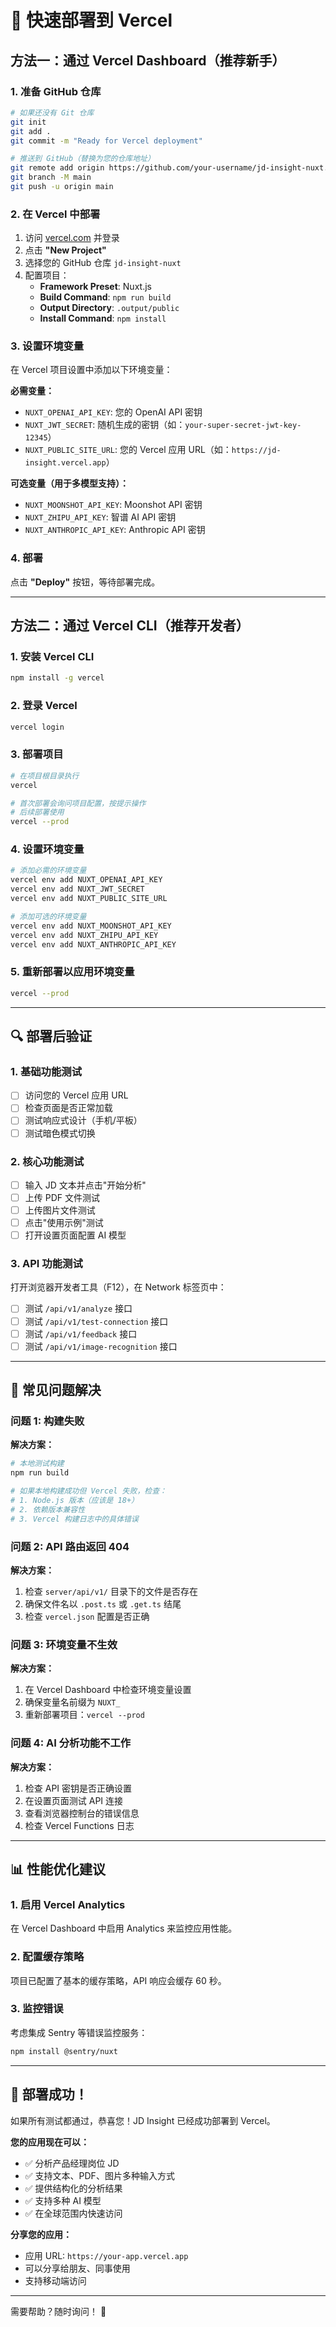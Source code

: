 # 🚀 快速部署到 Vercel

## 方法一：通过 Vercel Dashboard（推荐新手）

### 1. 准备 GitHub 仓库
```bash
# 如果还没有 Git 仓库
git init
git add .
git commit -m "Ready for Vercel deployment"

# 推送到 GitHub（替换为您的仓库地址）
git remote add origin https://github.com/your-username/jd-insight-nuxt.git
git branch -M main
git push -u origin main
```

### 2. 在 Vercel 中部署
1. 访问 [vercel.com](https://vercel.com) 并登录
2. 点击 **"New Project"**
3. 选择您的 GitHub 仓库 `jd-insight-nuxt`
4. 配置项目：
   - **Framework Preset**: Nuxt.js
   - **Build Command**: `npm run build`
   - **Output Directory**: `.output/public`
   - **Install Command**: `npm install`

### 3. 设置环境变量
在 Vercel 项目设置中添加以下环境变量：

**必需变量：**
- `NUXT_OPENAI_API_KEY`: 您的 OpenAI API 密钥
- `NUXT_JWT_SECRET`: 随机生成的密钥（如：`your-super-secret-jwt-key-12345`）
- `NUXT_PUBLIC_SITE_URL`: 您的 Vercel 应用 URL（如：`https://jd-insight.vercel.app`）

**可选变量（用于多模型支持）：**
- `NUXT_MOONSHOT_API_KEY`: Moonshot API 密钥
- `NUXT_ZHIPU_API_KEY`: 智谱 AI API 密钥
- `NUXT_ANTHROPIC_API_KEY`: Anthropic API 密钥

### 4. 部署
点击 **"Deploy"** 按钮，等待部署完成。

---

## 方法二：通过 Vercel CLI（推荐开发者）

### 1. 安装 Vercel CLI
```bash
npm install -g vercel
```

### 2. 登录 Vercel
```bash
vercel login
```

### 3. 部署项目
```bash
# 在项目根目录执行
vercel

# 首次部署会询问项目配置，按提示操作
# 后续部署使用
vercel --prod
```

### 4. 设置环境变量
```bash
# 添加必需的环境变量
vercel env add NUXT_OPENAI_API_KEY
vercel env add NUXT_JWT_SECRET
vercel env add NUXT_PUBLIC_SITE_URL

# 添加可选的环境变量
vercel env add NUXT_MOONSHOT_API_KEY
vercel env add NUXT_ZHIPU_API_KEY
vercel env add NUXT_ANTHROPIC_API_KEY
```

### 5. 重新部署以应用环境变量
```bash
vercel --prod
```

---

## 🔍 部署后验证

### 1. 基础功能测试
- [ ] 访问您的 Vercel 应用 URL
- [ ] 检查页面是否正常加载
- [ ] 测试响应式设计（手机/平板）
- [ ] 测试暗色模式切换

### 2. 核心功能测试
- [ ] 输入 JD 文本并点击"开始分析"
- [ ] 上传 PDF 文件测试
- [ ] 上传图片文件测试
- [ ] 点击"使用示例"测试
- [ ] 打开设置页面配置 AI 模型

### 3. API 功能测试
打开浏览器开发者工具（F12），在 Network 标签页中：
- [ ] 测试 `/api/v1/analyze` 接口
- [ ] 测试 `/api/v1/test-connection` 接口
- [ ] 测试 `/api/v1/feedback` 接口
- [ ] 测试 `/api/v1/image-recognition` 接口

---

## 🐛 常见问题解决

### 问题 1: 构建失败
**解决方案：**
```bash
# 本地测试构建
npm run build

# 如果本地构建成功但 Vercel 失败，检查：
# 1. Node.js 版本（应该是 18+）
# 2. 依赖版本兼容性
# 3. Vercel 构建日志中的具体错误
```

### 问题 2: API 路由返回 404
**解决方案：**
1. 检查 `server/api/v1/` 目录下的文件是否存在
2. 确保文件名以 `.post.ts` 或 `.get.ts` 结尾
3. 检查 `vercel.json` 配置是否正确

### 问题 3: 环境变量不生效
**解决方案：**
1. 在 Vercel Dashboard 中检查环境变量设置
2. 确保变量名前缀为 `NUXT_`
3. 重新部署项目：`vercel --prod`

### 问题 4: AI 分析功能不工作
**解决方案：**
1. 检查 API 密钥是否正确设置
2. 在设置页面测试 API 连接
3. 查看浏览器控制台的错误信息
4. 检查 Vercel Functions 日志

---

## 📊 性能优化建议

### 1. 启用 Vercel Analytics
在 Vercel Dashboard 中启用 Analytics 来监控应用性能。

### 2. 配置缓存策略
项目已配置了基本的缓存策略，API 响应会缓存 60 秒。

### 3. 监控错误
考虑集成 Sentry 等错误监控服务：
```bash
npm install @sentry/nuxt
```

---

## 🎯 部署成功！

如果所有测试都通过，恭喜您！JD Insight 已经成功部署到 Vercel。

**您的应用现在可以：**
- ✅ 分析产品经理岗位 JD
- ✅ 支持文本、PDF、图片多种输入方式
- ✅ 提供结构化的分析结果
- ✅ 支持多种 AI 模型
- ✅ 在全球范围内快速访问

**分享您的应用：**
- 应用 URL: `https://your-app.vercel.app`
- 可以分享给朋友、同事使用
- 支持移动端访问

---

需要帮助？随时询问！ 🚀